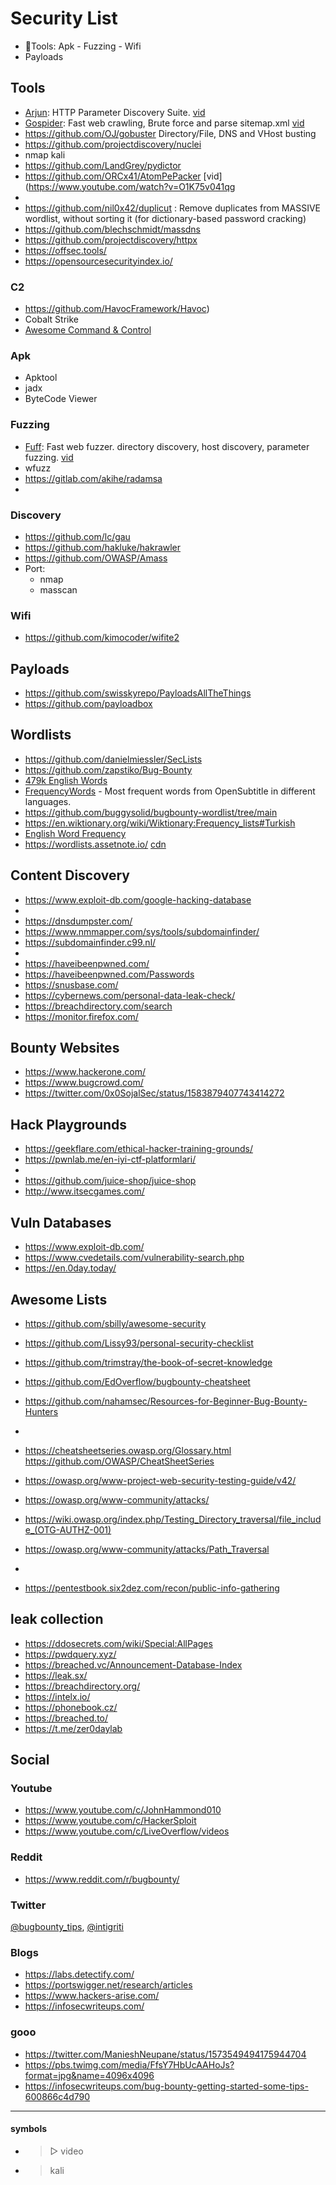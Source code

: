 # Security List

- 🧮Tools: Apk - Fuzzing - Wifi
- Payloads

## Tools

- [Arjun](https://github.com/s0md3v/Arjun): HTTP Parameter Discovery Suite. [vid](https://www.youtube.com/watch?v=wRPxbz_Ht3k)
- [Gospider](https://github.com/jaeles-project/gospider): Fast web crawling, Brute force and parse sitemap.xml [vid](https://www.youtube.com/watch?v=MD38BK5YMTc)
- https://github.com/OJ/gobuster Directory/File, DNS and VHost busting
- https://github.com/projectdiscovery/nuclei
- nmap kali
- https://github.com/LandGrey/pydictor
- https://github.com/ORCx41/AtomPePacker [vid](https://www.youtube.com/watch?v=O1K75v041qg
-
- https://github.com/nil0x42/duplicut : Remove duplicates from MASSIVE wordlist, without sorting it (for dictionary-based password cracking)
- https://github.com/blechschmidt/massdns
- https://github.com/projectdiscovery/httpx
- https://offsec.tools/
- https://opensourcesecurityindex.io/

### C2

- https://github.com/HavocFramework/Havoc)
- Cobalt Strike
- [Awesome Command & Control](https://github.com/tcostam/awesome-command-control)

### Apk

- Apktool
- jadx
- ByteCode Viewer

### Fuzzing

- [Fuff](https://github.com/ffuf/ffuf): Fast web fuzzer. directory discovery, host discovery, parameter fuzzing. [vid](https://www.youtube.com/watch?v=UDaeS7455mU)
- wfuzz
- https://gitlab.com/akihe/radamsa
-

### Discovery

- https://github.com/lc/gau
- https://github.com/hakluke/hakrawler
- https://github.com/OWASP/Amass
- Port:
  - nmap
  - masscan

### Wifi

- https://github.com/kimocoder/wifite2

## Payloads

- https://github.com/swisskyrepo/PayloadsAllTheThings
- https://github.com/payloadbox

## Wordlists

- https://github.com/danielmiessler/SecLists
- https://github.com/zapstiko/Bug-Bounty
- [479k English Words](https://github.com/dwyl/english-words)
- [FrequencyWords](https://github.com/hermitdave/FrequencyWords) - Most frequent words from OpenSubtitle in different languages.
- https://github.com/buggysolid/bugbounty-wordlist/tree/main
- https://en.wiktionary.org/wiki/Wiktionary:Frequency_lists#Turkish
- [English Word Frequency](https://www.kaggle.com/datasets/rtatman/english-word-frequency)
- https://wordlists.assetnote.io/ [cdn](https://wordlists-cdn.assetnote.io/data/manual/)

## Content Discovery

- https://www.exploit-db.com/google-hacking-database
-
- https://dnsdumpster.com/
- https://www.nmmapper.com/sys/tools/subdomainfinder/
- https://subdomainfinder.c99.nl/
-
- https://haveibeenpwned.com/
- https://haveibeenpwned.com/Passwords
- https://snusbase.com/
- https://cybernews.com/personal-data-leak-check/
- https://breachdirectory.com/search
- https://monitor.firefox.com/

## Bounty Websites

- https://www.hackerone.com/
- https://www.bugcrowd.com/
- https://twitter.com/0x0SojalSec/status/1583879407743414272

## Hack Playgrounds

- https://geekflare.com/ethical-hacker-training-grounds/
- https://pwnlab.me/en-iyi-ctf-platformlari/
-
- https://github.com/juice-shop/juice-shop
- http://www.itsecgames.com/

## Vuln Databases

- https://www.exploit-db.com/
- https://www.cvedetails.com/vulnerability-search.php
- https://en.0day.today/

## Awesome Lists

- https://github.com/sbilly/awesome-security
- https://github.com/Lissy93/personal-security-checklist
- https://github.com/trimstray/the-book-of-secret-knowledge
- https://github.com/EdOverflow/bugbounty-cheatsheet
- https://github.com/nahamsec/Resources-for-Beginner-Bug-Bounty-Hunters

-
- https://cheatsheetseries.owasp.org/Glossary.html https://github.com/OWASP/CheatSheetSeries
- https://owasp.org/www-project-web-security-testing-guide/v42/
- https://owasp.org/www-community/attacks/
- https://wiki.owasp.org/index.php/Testing_Directory_traversal/file_include_(OTG-AUTHZ-001)
- https://owasp.org/www-community/attacks/Path_Traversal
-
- https://pentestbook.six2dez.com/recon/public-info-gathering

## leak collection

- https://ddosecrets.com/wiki/Special:AllPages
- https://pwdquery.xyz/
- https://breached.vc/Announcement-Database-Index
- https://leak.sx/
- https://breachdirectory.org/
- https://intelx.io/
- https://phonebook.cz/
- https://breached.to/
- https://t.me/zer0daylab

## Social

### Youtube

- https://www.youtube.com/c/JohnHammond010
- https://www.youtube.com/c/HackerSploit
- https://www.youtube.com/c/LiveOverflow/videos

### Reddit

- https://www.reddit.com/r/bugbounty/

### Twitter

[@bugbounty_tips](https://twitter.com/bugbounty_tips), [@intigriti](https://twitter.com/intigriti)

### Blogs

- https://labs.detectify.com/
- https://portswigger.net/research/articles
- https://www.hackers-arise.com/
- https://infosecwriteups.com/

### gooo

- https://twitter.com/ManieshNeupane/status/1573549494175944704
- https://pbs.twimg.com/media/FfsY7HbUcAAHoJs?format=jpg&name=4096x4096
- https://infosecwriteups.com/bug-bounty-getting-started-some-tips-600866c4d790

---

#### symbols

- > ▷ video
- > kali
